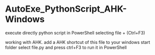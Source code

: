 # AutoExe_PythonScript_AHK-Windows
execute directly python script in PowerShell selecting file + (Ctrl+F3)

working with AHK. add a AHK shortcut of this file to your windows start folder
select file.py and press ctrl+F3 to run it in PowerShell
